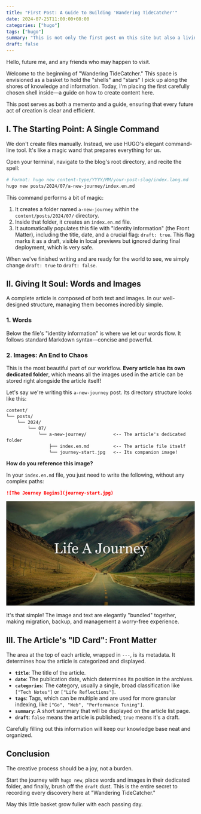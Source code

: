 ```yaml
---
title: "First Post: A Guide to Building 'Wandering TideCatcher'"
date: 2024-07-25T11:00:00+08:00
categories: ["hugo"]
tags: ["hugo"]
summary: "This is not only the first post on this site but also a living document on how to add new posts and images—a blueprint for our future creative workflow."
draft: false
---
```


Hello, future me, and any friends who may happen to visit.

Welcome to the beginning of "Wandering TideCatcher." This space is envisioned as a basket to hold the "shells" and "stars" I pick up along the shores of knowledge and information. Today, I'm placing the first carefully chosen shell inside—a guide on how to create content here.

This post serves as both a memento and a guide, ensuring that every future act of creation is clear and efficient.

## I. The Starting Point: A Single Command

We don't create files manually. Instead, we use HUGO's elegant command-line tool. It's like a magic wand that prepares everything for us.

Open your terminal, navigate to the blog's root directory, and recite the spell:

```bash
# Format: hugo new content-type/YYYY/MM/your-post-slug/index.lang.md
hugo new posts/2024/07/a-new-journey/index.en.md
```

This command performs a bit of magic:

1.  It creates a folder named `a-new-journey` within the `content/posts/2024/07/` directory.
2.  Inside that folder, it creates an `index.en.md` file.
3.  It automatically populates this file with "identity information" (the Front Matter), including the title, date, and a crucial flag: `draft: true`. This flag marks it as a draft, visible in local previews but ignored during final deployment, which is very safe.

When we've finished writing and are ready for the world to see, we simply change `draft: true` to `draft: false`.

## II. Giving It Soul: Words and Images

A complete article is composed of both text and images. In our well-designed structure, managing them becomes incredibly simple.

### 1. Words

Below the file's "identity information" is where we let our words flow. It follows standard Markdown syntax—concise and powerful.

### 2. Images: An End to Chaos

This is the most beautiful part of our workflow. **Every article has its own dedicated folder**, which means all the images used in the article can be stored right alongside the article itself!

Let's say we're writing this `a-new-journey` post. Its directory structure looks like this:

```
content/
└── posts/
    └── 2024/
        └── 07/
            └── a-new-journey/          <-- The article's dedicated folder
                ├── index.en.md         <-- The article file itself
                └── journey-start.jpg   <-- Its companion image!
```

**How do you reference this image?**

In your `index.en.md` file, you just need to write the following, without any complex paths:

```markdown
![The Journey Begins](journey-start.jpg)
```

![The Journey Begins](journey-start.jpg)

It's that simple! The image and text are elegantly "bundled" together, making migration, backup, and management a worry-free experience.

## III. The Article's "ID Card": Front Matter

The area at the top of each article, wrapped in `---`, is its metadata. It determines how the article is categorized and displayed.

-   **`title`**: The title of the article.
-   **`date`**: The publication date, which determines its position in the archives.
-   **`categories`**: The category, usually a single, broad classification like `["Tech Notes"]` or `["Life Reflections"]`.
-   **`tags`**: Tags, which can be multiple and are used for more granular indexing, like `["Go", "Web", "Performance Tuning"]`.
-   **`summary`**: A short summary that will be displayed on the article list page.
-   **`draft`**: `false` means the article is published; `true` means it's a draft.

Carefully filling out this information will keep our knowledge base neat and organized.

## Conclusion

The creative process should be a joy, not a burden.

Start the journey with `hugo new`, place words and images in their dedicated folder, and finally, brush off the `draft` dust. This is the entire secret to recording every discovery here at "Wandering TideCatcher."

May this little basket grow fuller with each passing day.